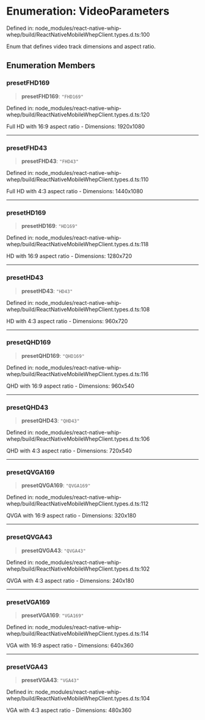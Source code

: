 # Enumeration: VideoParameters

Defined in: node\_modules/react-native-whip-whep/build/ReactNativeMobileWhepClient.types.d.ts:100

Enum that defines video track dimensions and aspect ratio.

## Enumeration Members

### presetFHD169

> **presetFHD169**: `"FHD169"`

Defined in: node\_modules/react-native-whip-whep/build/ReactNativeMobileWhepClient.types.d.ts:120

Full HD with 16:9 aspect ratio - Dimensions: 1920x1080

***

### presetFHD43

> **presetFHD43**: `"FHD43"`

Defined in: node\_modules/react-native-whip-whep/build/ReactNativeMobileWhepClient.types.d.ts:110

Full HD with 4:3 aspect ratio - Dimensions: 1440x1080

***

### presetHD169

> **presetHD169**: `"HD169"`

Defined in: node\_modules/react-native-whip-whep/build/ReactNativeMobileWhepClient.types.d.ts:118

HD with 16:9 aspect ratio - Dimensions: 1280x720

***

### presetHD43

> **presetHD43**: `"HD43"`

Defined in: node\_modules/react-native-whip-whep/build/ReactNativeMobileWhepClient.types.d.ts:108

HD with 4:3 aspect ratio - Dimensions: 960x720

***

### presetQHD169

> **presetQHD169**: `"QHD169"`

Defined in: node\_modules/react-native-whip-whep/build/ReactNativeMobileWhepClient.types.d.ts:116

QHD with 16:9 aspect ratio - Dimensions: 960x540

***

### presetQHD43

> **presetQHD43**: `"QHD43"`

Defined in: node\_modules/react-native-whip-whep/build/ReactNativeMobileWhepClient.types.d.ts:106

QHD with 4:3 aspect ratio - Dimensions: 720x540

***

### presetQVGA169

> **presetQVGA169**: `"QVGA169"`

Defined in: node\_modules/react-native-whip-whep/build/ReactNativeMobileWhepClient.types.d.ts:112

QVGA with 16:9 aspect ratio - Dimensions: 320x180

***

### presetQVGA43

> **presetQVGA43**: `"QVGA43"`

Defined in: node\_modules/react-native-whip-whep/build/ReactNativeMobileWhepClient.types.d.ts:102

QVGA with 4:3 aspect ratio - Dimensions: 240x180

***

### presetVGA169

> **presetVGA169**: `"VGA169"`

Defined in: node\_modules/react-native-whip-whep/build/ReactNativeMobileWhepClient.types.d.ts:114

VGA with 16:9 aspect ratio - Dimensions: 640x360

***

### presetVGA43

> **presetVGA43**: `"VGA43"`

Defined in: node\_modules/react-native-whip-whep/build/ReactNativeMobileWhepClient.types.d.ts:104

VGA with 4:3 aspect ratio - Dimensions: 480x360
